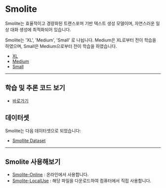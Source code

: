 # Smolite

Smolite는 효율적이고 경량화된 트랜스포머 기반 텍스트 생성 모델이며, 자연스러운 일상 대화 생성에 최적화되어 있습니다.

Smolite는 'XL', 'Medium', 'Small' 로 나뉩니다.
Medium은 XL로부터 전이 학습을 하였으며, Small은 Medium으로부터 전이 학습을 하였습니다.

* [XL](https://huggingface.co/Yuchan5386/Smolite-1/tree/main/XL)
* [Medium](https://huggingface.co/Yuchan5386/Smolite-1/tree/main/Medium)
* [Small](https://huggingface.co/Yuchan5386/Smolite-1/tree/main/Small)

---
## 학습 및 추론 코드 보기
- [바로가기](https://github.com/INSECT5386/Smolite-1/tree/main/smolite)

## 데이터셋

Smolite는 다음 데이터셋으로 되었습니다:
* [Smollite Dataset](https://huggingface.co/datasets/Yuchan5386/Smolwrite-dataset)
---
## Smolite 사용해보기
- [Smolite-Online](https://yuchan5386-smolite.hf.space) : 온라인에서 사용합니다.
- [Smolite-LocalUse](https://github.com/INSECT5386/Smolite-1/blob/main/Dockerfile) : 해당 파일을 다운로드하여 컴퓨터에서 직접 사용합니다.
